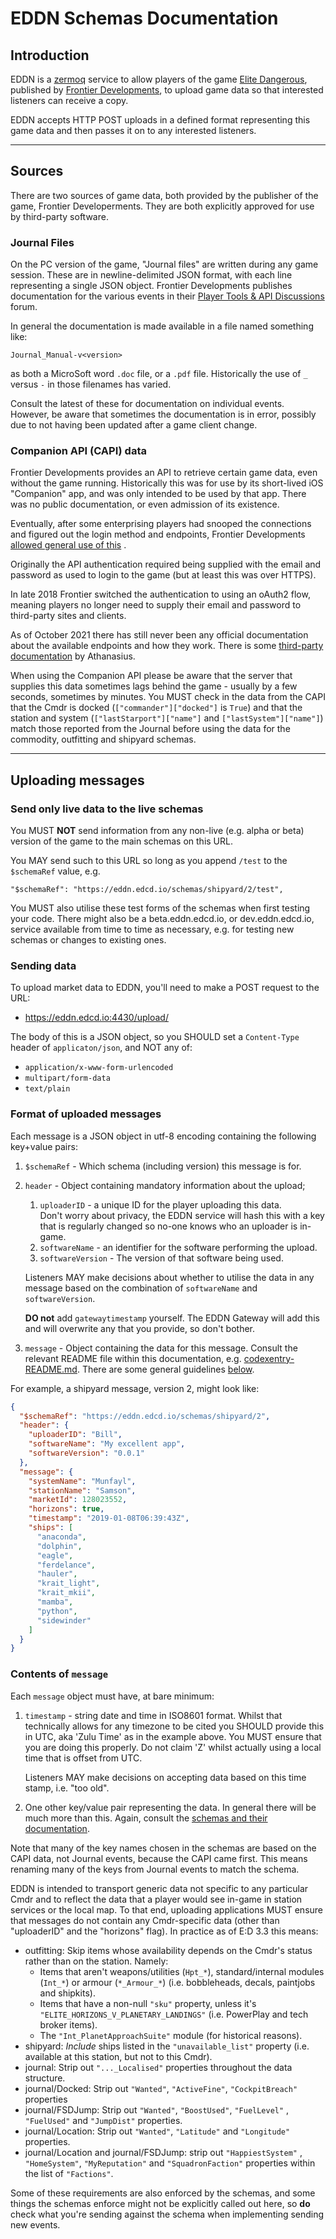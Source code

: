 # EDDN Schemas Documentation

## Introduction

EDDN is a
[zermoq](https://zeromq.org/) service to allow players of the game
[Elite Dangerous](https://www.elitedangerous.com/), published
by [Frontier Developments](https://www.frontier.co.uk/), to upload game data so
that interested listeners can receive a copy.

EDDN accepts HTTP POST uploads in a defined format representing this game data
and then passes it on to any interested listeners.

---
## Sources

There are two sources of game data, both provided by the publisher of the game,
Frontier Developerments.  They are both explicitly approved for use by 
third-party software.

### Journal Files

On the PC version of the game, "Journal files" are written during any game
session. These are in newline-delimited JSON format, with each line
representing a single JSON object. Frontier Developments publishes
documentation for the various events in their
[Player Tools & API Discussions](https://forums.frontier.co.uk/forums/elite-api-and-tools/)
forum.

In general the documentation is made available in a file named something like:

    Journal_Manual-v<version>

as both a MicroSoft word `.doc` file, or a `.pdf` file.  Historically the 
use of `_` versus `-` in those filenames has varied.

Consult the latest of these for documentation on individual events.  
However, be aware that sometimes the documentation is in error, possibly due to
not having been updated after a game client change.

### Companion API (CAPI) data

Frontier Developments provides an API to retrieve certain game data, even 
without the game running.  Historically this was for use by its short-lived
iOS "Companion" app, and was only intended to be used by that app. There was no
public documentation, or even admission of its existence.

Eventually, after some enterprising players had snooped the connections and
figured out the login method and endpoints, Frontier Developments
[allowed general use of this](https://forums.frontier.co.uk/threads/open-letter-to-frontier-developments.218658/page-19#post-3371472)
.

Originally the API authentication required being supplied with the email and
password as used to login to the game (but at least this was over HTTPS).

In late 2018 Frontier switched the authentication to using an oAuth2 flow,
meaning players no longer need to supply their email and password to
third-party sites and clients.

As of October 2021 there has still never been any official documentation about
the available endpoints and how they work. There is some
[third-party documentation](https://github.com/Athanasius/fd-api/blob/main/docs/README.md)
by Athanasius.

When using the Companion API please be aware that the server that supplies this
data sometimes lags behind the game - usually by a few seconds, sometimes by
minutes. You MUST check in the data from the CAPI that the Cmdr is
docked (`["commander"]["docked"]` is `True`) and that the station and
system (`["lastStarport"]["name"]` and `["lastSystem"]["name"]`) match those
reported from the Journal before using the data for the commodity, outfitting
and shipyard schemas.

---

## Uploading messages

### Send only live data to the live schemas
You MUST **NOT** send information from any non-live (e.g. alpha or beta)
version of the game to the main schemas on this URL.

You MAY send such to this URL so long as you append `/test` to the `$schemaRef`
value, e.g.

    "$schemaRef": "https://eddn.edcd.io/schemas/shipyard/2/test",

You MUST also utilise these test forms of the schemas when first testing your
code. There might also be a beta.eddn.edcd.io, or dev.eddn.edcd.io, service
available from time to time as necessary, e.g. for testing new schemas or
changes to existing ones.

### Sending data
To upload market data to EDDN, you'll need to make a POST request to the URL:

* https://eddn.edcd.io:4430/upload/

The body of this is a JSON object, so you SHOULD set a `Content-Type` header of
`applicaton/json`, and NOT any of:

* `application/x-www-form-urlencoded`
* `multipart/form-data`
* `text/plain`

### Format of uploaded messages
Each message is a JSON object in utf-8 encoding containing the following
key+value pairs:

1. `$schemaRef` - Which schema (including version) this message is for.
2. `header` - Object containing mandatory information about the upload;
    1. `uploaderID` - a unique ID for the player uploading this data.  
       Don't worry about privacy, the EDDN service will hash this with a key
       that is regularly changed so no-one knows who an uploader is in-game.
    2. `softwareName` - an identifier for the software performing the upload.
    3. `softwareVersion` - The version of that software being used.

   Listeners MAY make decisions about whether to utilise the data in any
   message based on the combination of `softwareName` and `softwareVersion`.
   
   **DO not** add `gatewaytimestamp` yourself. The EDDN Gateway will add
   this and will overwrite any that you provide, so don't bother.
4. `message` - Object containing the data for this message. Consult the
   relevant README file within this documentation, e.g.
   [codexentry-README.md](./codexentry-README.md). There are some general
   guidelines [below](#contents-of-message).

For example, a shipyard message, version 2, might look like:

```JSON
{
  "$schemaRef": "https://eddn.edcd.io/schemas/shipyard/2",
  "header": {
    "uploaderID": "Bill",
    "softwareName": "My excellent app",
    "softwareVersion": "0.0.1"
  },
  "message": {
    "systemName": "Munfayl",
    "stationName": "Samson",
    "marketId": 128023552,
    "horizons": true,
    "timestamp": "2019-01-08T06:39:43Z",
    "ships": [
      "anaconda",
      "dolphin",
      "eagle",
      "ferdelance",
      "hauler",
      "krait_light",
      "krait_mkii",
      "mamba",
      "python",
      "sidewinder"
    ]
  }
}
```

### Contents of `message`

Each `message` object must have, at bare minimum:

1. `timestamp` - string date and time in ISO8601 format. Whilst that
   technically allows for any timezone to be cited you SHOULD provide this in
   UTC, aka 'Zulu Time' as in the example above. You MUST ensure that you are
   doing this properly. Do not claim 'Z' whilst actually using a local time
   that is offset from UTC.
   
   Listeners MAY make decisions on accepting data based on this time stamp,
   i.e. "too old".
2. One other key/value pair representing the data. In general there will be
   much more than this. Again, consult the
   [schemas and their documentation](./).

Note that many of the key names chosen in the schemas are based on the CAPI 
data, not Journal events, because the CAPI came first.  This means renaming 
many of the keys from Journal events to match the schema.

EDDN is intended to transport generic data not specific to any particular Cmdr
and to reflect the data that a player would see in-game in station services or
the local map. To that end, uploading applications MUST ensure that messages do
not contain any Cmdr-specific data (other than "uploaderID" and the "horizons"
flag). In practice as of E:D 3.3 this means:

* outfitting: Skip items whose availability depends on the Cmdr's status rather
  than on the station. Namely:
    - Items that aren't weapons/utilities (`Hpt_*`), standard/internal
      modules (`Int_*`) or armour (`*_Armour_*`) (i.e. bobbleheads, decals,
      paintjobs and shipkits).
    - Items that have a non-null `"sku"` property, unless
      it's `"ELITE_HORIZONS_V_PLANETARY_LANDINGS"` (i.e. PowerPlay and tech
      broker items).
    - The `"Int_PlanetApproachSuite"` module (for historical reasons).
* shipyard: *Include* ships listed in the `"unavailable_list"` property (i.e.
  available at this station, but not to this Cmdr).
* journal: Strip out `"..._Localised"` properties throughout the data
  structure.
* journal/Docked: Strip out `"Wanted"`, `"ActiveFine"`, `"CockpitBreach"`
  properties
* journal/FSDJump: Strip out `"Wanted"`, `"BoostUsed"`, `"FuelLevel"`
  , `"FuelUsed"` and `"JumpDist"` properties.
* journal/Location: Strip out `"Wanted"`, `"Latitude"` and `"Longitude"`
  properties.
* journal/Location and journal/FSDJump: strip out `"HappiestSystem"`
  , `"HomeSystem"`, `"MyReputation"` and `"SquadronFaction"` properties within
  the list of `"Factions"`.

Some of these requirements are also enforced by the schemas, and some things
the schemas enforce might not be explicitly called out here, so **do**
check what you're sending against the schema when implementing sending new
events.
